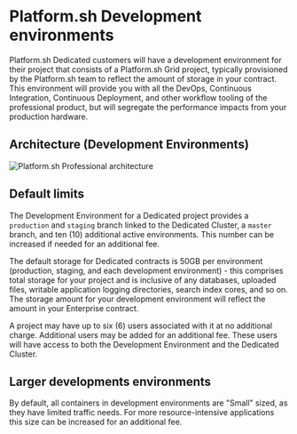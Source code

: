 # Platform.sh Development environments

Platform.sh Dedicated customers will have a development environment for their project that consists of a Platform.sh Grid project, typically provisioned by the Platform.sh team to reflect the amount of storage in your contract.  This environment will provide you with all the DevOps, Continuous Integration, Continuous Deployment, and other workflow tooling of the professional product, but will segregate the performance impacts from your production hardware.

## Architecture (Development Environments)

![Platform.sh Professional architecture](/images/dedicated/PS-Arch-NoHA.svg)

## Default limits

The Development Environment for a Dedicated project provides a `production` and `staging` branch linked to the Dedicated Cluster, a `master` branch, and ten (10) additional active environments.  This number can be increased if needed for an additional fee.

The default storage for Dedicated contracts is 50GB per environment (production, staging, and each development environment) - this comprises total storage for your project and is inclusive of any databases, uploaded files, writable application logging directories, search index cores, and so on.  The storage amount for your development environment will reflect the amount in your Enterprise contract.

A project may have up to six (6) users associated with it at no additional charge.  Additional users may be added for an additional fee.  These users will have access to both the Development Environment and the Dedicated Cluster.

## Larger developments environments

By default, all containers in development environments are "Small" sized, as they have limited traffic needs.  For more resource-intensive applications this size can be increased for an additional fee.
